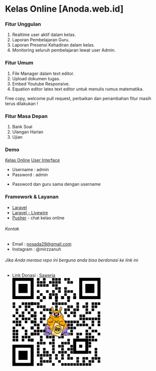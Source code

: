 # Kelas Online [Anoda.web.id]

### Fitur Unggulan

1. Realtime user aktif dalam kelas.
2. Laporan Pembelajaran Guru.
3. Laporan Presensi Kehadiran dalam kelas.
4. Monitoring seluruh pembelajaran lewat user Admin.

### Fitur Umum

1. File Manager dalam text editor.
2. Upload dokumen tugas.
3. Embed Youtube Responsive.
4. Equation editor latex text editor untuk menulis rumus matematika.

Free copy, welcome pull request,
perbaikan dan penambahan fitur masih terus dilakukan !

### Fitur Masa Depan

1. Bank Soal
2. Ulangan Harian
3. Ujian

### Demo

[Kelas Online](https://kelas-online.anoda.web.id)
[User Interface](https://drive.google.com/file/d/1_r31tUhVGqD7kvadOwc95CkWBkGxSf9r/view?usp=sharing)

-   Username : admin
-   Password : admin

*   Password dan guru sama dengan username

### Framework & Layanan

-   [Laravel](https://laravel.com)
-   [Laravel - Livewire](https://laravel-livewire.com)
-   [Pusher](https://pusher.com) - chat kelas online

###### Kontak

-   Email : nosada29@gmail.com
-   Instagram : @mirzzanuh

###### Jika Anda merasa repo ini berguna anda bisa berdonasi ke link ini

-   Link Donasi : [Saweria](https://saweria.co/nosada29)\
    ![Alt text](/public/images/link-donasi.png)
